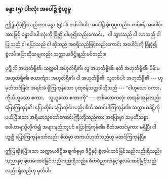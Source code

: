 ### ခန္ဓာ (၅) ပါးလုံး အပေါ်၌ စွဲယူမှု

ဤ၌ဆိုခဲ့ပြီးသည်ကား ခန္ဓာ (၅)ပါး တစ်ပါးပါး အပေါ်၌ စွဲယူမှုတည်း။ 
တစ်ဖန် အပေါင်းအားဖြင့် ခန္ဓာငါးပါးလုံးကို ခြုံ၍ ငါဟူ၍လည်းကောင်း， ငါ သွားသည် ငါ လာသည် ငါ ပြုသည် ငါ ပြောသည် ငါ ဆိုသည် အစရှိသည်ဖြင့်လည်းကောင်း အပေါင်းကို ခြုံငုံ၍ စွဲလမ်းပြောဆိုသမျှလည်း သက္ကာယဒိဋ္ဌိချည်းပင်တည်း။

ပုဂ္ဂိုလ် အဟုတ်ရှိ၏၊ သတ္တဝါ အဟုတ်ရှိ၏၊ လူ အဟုတ်ရှိ၏၊ နတ် အဟုတ်ရှိ၏၊ မိန်းမ အဟုတ်ရှိ၏၊ ယောက်ျား အဟုတ်ရှိ၏၊ ငါ အဟုတ်ရှိ၏၊ သူတစ်ပါး အဟုတ်ရှိ၏ --- ဟု မှတ်ထင်ခြင်း အရင်းခံ ရှိကြကုန်သော ပုထုဇန်သတ္တဝါတို့သည် --- “ငါဟူသော စကား， ကိုယ်ဟူသော စကား， သူဟူသော စကားကို” --- တစ်လောကလုံး တအုန်းအုန်းလည်း ပြောကြကုန်၏၊ ပြောတိုင်း ပြောတိုင်းလည်း စိတ်အထင်ပါကြကုန်၏။ 
သက္ကာယဒိဋ္ဌိကို ပယ်ပြီးသော အရိယာသူတော်ကောင်းကြီးတို့သည်ကား အပြောမှာ သမုတိသစ္စာ ဝေါဟာရသို့လိုက်၍ အများနည်းတူပင် ပြောကြကုန်၏။ 
စိတ်အထင်မူကား မရှိပြီ၊ ငါဟူ၍ ပြောကြကုန်သော်လည်း စိတ်မှာ တကယ်ဟုတ်သည်ဟု မထင်ကြကုန်ပြီ။

ဤပြဆိုခဲ့ပြီးသော သက္ကာယဒိဋ္ဌိအချက်စုမှာ ဒိဋ္ဌိနှင့် စွဲလမ်းထင်မြင်သည်လည်းရှိသည်။ 
သညာနှင့် စွဲလမ်းထင်မြင်သည်လည်းရှိသည်။ 
စိတ်ဝိညာဏ်နှင့် စွဲလမ်းထင်မြင်သည်လည်း ရှိသည်ဟု မှတ်ပါ။
